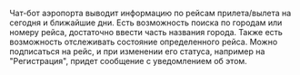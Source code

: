 Чат-бот аэропорта выводит информацию по рейсам прилета/вылета на сегодня и ближайшие дни. Есть возможность поиска по городам или номеру рейса, достаточно ввести часть названия города. Также есть возможность отслеживать состояние определенного рейса. Можно подписаться на рейс, и при изменении его статуса, например на "Регистрация", придет сообщение с уведомлением об этом.

